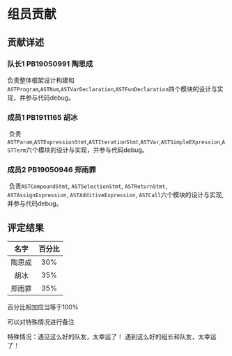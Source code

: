 # 组员贡献

## 贡献详述

### 队长1 PB19050991 陶思成

​	负责整体框架设计构建和`ASTProgram`,`ASTNum`,`ASTVarDeclaration`,`ASTFunDeclaration`四个模块的设计与实现，并参与代码debug。

### **成员1 PB1911165 胡冰**

​	负责 `ASTParam`,`ASTExpressionStmt`,`ASTIterationStmt`,`ASTVar`,`ASTSimpleEXpression`,`ASTTerm`六个模块的设计与实现，并参与代码debug。

### 成员2 PB19050946 郑雨霏

​	负责`ASTCompoundStmt`, `ASTSelectionStmt`, `ASTReturnStmt`, `ASTAssignExpression`, `ASTAdditiveExpression`, `ASTCall`六个模块的设计与实现,并参与代码debug。




## 评定结果

|名字|百分比|
|:-:|:-:|
|陶思成|30%|
|胡冰|35%|
|郑雨霏|35%|

百分比相加应当等于100%

可以对特殊情况进行备注

特殊情况：遇见这么好的队友，太幸运了！
        遇到这么好的组长和队友，太幸运了！